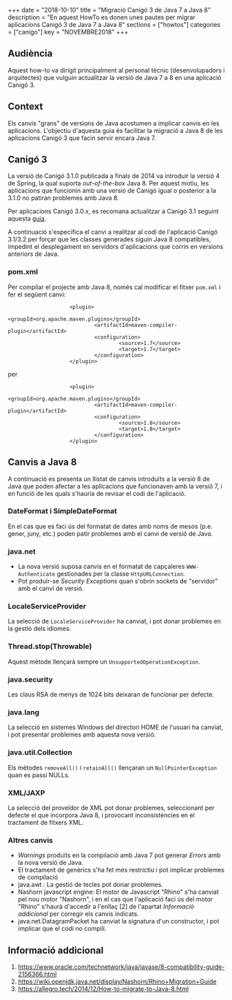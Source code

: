 +++
date        = "2018-10-10"
title       = "Migració Canigó 3 de Java 7 a Java 8"
description = "En aquest HowTo es donen unes pautes per migrar aplicacions Canigó 3 de Java 7 a Java 8"
sections    = ["howtos"]
categories  = ["canigo"]
key         = "NOVEMBRE2018"
+++

## Audiència

Aquest how-to va dirigit principalment al personal tècnic (desenvolupadors i arquitectes) que vulguin actualitzar la versió de Java 7 a 8 en una aplicació Canigó 3.

## Context

Els canvis "grans" de versions de Java acostumen a implicar canvis en les aplicacions. L'objectiu d'aquesta guia és facilitar la migració a Java 8 de les aplicacions Canigó 3 que facin servir encara Java 7.

## Canigó 3

La versió de Canigó 3.1.0 publicada a finals de 2014 va introduir la versió 4 de Spring, la qual suporta _out-of-the-box_ Java 8. Per aquest motiu, les aplicacions que funcionin amb una versió de Canigó igual o posterior a la 3.1.0 no patiran problemes amb Java 8.

Per aplicacions Canigó 3.0.x, es recomana actualitzar a Canigó 3.1 seguint aquesta [guia](https://canigo.ctti.gencat.cat/noticies/2016-05-28-Canigo-Proces-actualitzacio-a-Canigo-3_1/).

A continuació s'especifica el canvi a realitzar al codi de l'aplicació Canigó 3.1/3.2 per forçar que les classes generades siguin Java 8 compatibles, impedint el desplegament en servidors d'aplicacions que corrin en versions anteriors de Java. 

### pom.xml

Per compilar el projecte amb Java 8, només cal modificar el fitxer `pom.xml` i fer el següent canvi:

                        <plugin>
                                <groupId>org.apache.maven.plugins</groupId>
                                <artifactId>maven-compiler-plugin</artifactId>
                                <configuration>
                                        <source>1.7</source>
                                        <target>1.7</target>
                                </configuration>
                        </plugin>

per

                        <plugin>
                                <groupId>org.apache.maven.plugins</groupId>
                                <artifactId>maven-compiler-plugin</artifactId>
                                <configuration>
                                        <source>1.8</source>
                                        <target>1.8</target>
                                </configuration>
                        </plugin>


## Canvis a Java 8

A continuació es presenta un llistat de canvis introduïts a la versió 8 de Java que poden afectar a les aplicacions que funcionaven amb la versió 7, i en funció de les quals s'hauria de revisar el codi de l'aplicació.

### DateFormat i SimpleDateFormat

En el cas que es faci ús del formatat de dates amb noms de mesos (p.e. gener, juny, etc.) poden patir problemes amb el canvi de versió de Java.

### java.net 

* La nova versió suposa canvis en el formatat de capçaleres `WWW-Authenticate` gestionades per la classe `HttpURLConnection`.
* Pot produïr-se _Security Exceptions_ quan s'obrin sockets de "servidor" amb el canvi de versió.

### LocaleServiceProvider

La selecció de `LocaleServiceProvider` ha canviat, i pot donar problemes en la gestió dels idiomes.

### Thread.stop(Throwable)

Aquest mètode llençarà sempre un `UnsupportedOperationException`.

### java.security

Les claus RSA de menys de 1024 bits deixaran de funcionar per defecte.

### java.lang

La selecció en sistemes Windows del directori HOME de l'usuari ha canviat, i pot presentar problemes amb aquesta nova versió.

### java.util.Collection

Els mètodes `removeAll()` i `retainAll()` llençaran un `NullPointerException` quan es passi NULLs.

### XML/JAXP

La selecció del proveïdor de XML pot donar problemes, seleccionant per defecte el que incorpora Java 8, i provocant inconsistències en el tractament de fitxers XML.

### Altres canvis

* _Warnings_ produïts en la compilació amb Java 7 pot generar _Errors_ amb la nova versió de Java.
* El tractament de genèrics s'ha fet més restrictiu i pot implicar problemes de compilació
* java.awt : La gestió de tecles pot donar problemes.
* Nashorn javascript engine: El motor de Javascript "Rhino" s'ha canviat pel nou motor "Nashorn", i en el cas que l'aplicació faci ús del motor "Rhino" s'haurà d'accedir a l'enllaç [2] de l'apartat _Informació addicional_ per corregir els canvis indicats.
* java.net.DatagramPacket ha canviat la signatura d'un constructor, i pot implicar que el codi no compili.

## Informació addicional

1. https://www.oracle.com/technetwork/java/javase/8-compatibility-guide-2156366.html
2. https://wiki.openjdk.java.net/display/Nashorn/Rhino+Migration+Guide
3. https://allegro.tech/2014/12/How-to-migrate-to-Java-8.html

